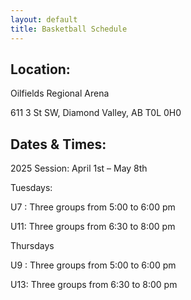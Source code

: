 ```yaml
---
layout: default
title: Basketball Schedule
---
```


## Location:

Oilfields Regional Arena

611 3 St SW, Diamond Valley, AB T0L 0H0

## Dates & Times:

2025 Session: April 1st – May 8th

Tuesdays:

U7 : Three groups from 5:00 to 6:00 pm

U11: Three groups from 6:30 to 8:00 pm

Thursdays

U9 : Three groups from 5:00 to 6:00 pm

U13: Three groups from 6:30 to 8:00 pm
